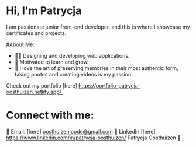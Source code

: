 # Hi, I'm Patrycja

I am passionate junior front-end developer, and this is where I showcase my certificates and projects.

#About Me:
*  👩‍💻 Designing and developing web applications.
*  🔭 Motivated to learn and grow.
*  📸 I love the art of preserving memories in their most authentic form, taking photos and creating videos is my passion.

Check out my portfolio [here] https://portfolio-patrycja-oosthuizen.netlify.app/ 

# Connect with me:
📧 Email: [here] oosthuizen.code@gmail.com
💼 LinkedIn:[here] https://www.linkedin.com/in/patrycja-oosthuizen/ Patrycja Oosthuizen 👀

